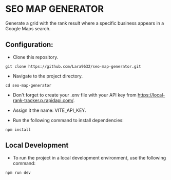 # SEO MAP GENERATOR

Generate a grid with the rank result where a specific business appears in a Google Maps search.

## Configuration:

  - Clone this repository.

```
git clone https://github.com/Lara9632/seo-map-generator.git
```

  - Navigate to the project directory.

```
cd seo-map-generator
```

  - Don't forget to create your .env file with your API key from https://local-rank-tracker.p.rapidapi.com/.
  - Assign it the name: VITE_API_KEY.


  - Run the following command to install dependencies:

```
npm install 
```
## Local Development

- To run the project in a local development environment, use the following command:

```
npm run dev
```
